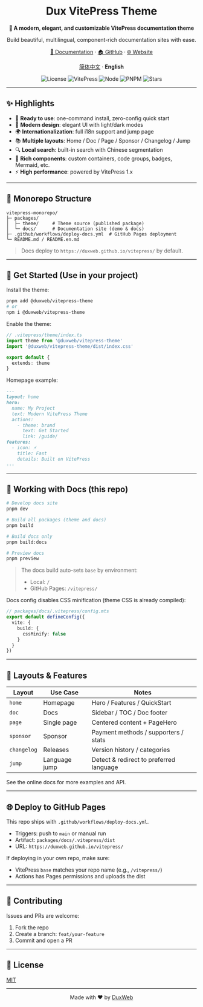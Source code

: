 <h1 align="center">Dux VitePress Theme</h1>

<p align="center">
  <strong>🎨 A modern, elegant, and customizable VitePress documentation theme</strong>
</p>

<p align="center">
  Build beautiful, multilingual, component-rich documentation sites with ease.
</p>

<p align="center">
  <a href="https://duxweb.github.io/vitepress/" target="_blank">📖 Documentation</a> ·
  <a href="https://github.com/duxweb/vitepress-theme" target="_blank">🏠 GitHub</a> ·
  <a href="https://www.dux.cn" target="_blank">🌐 Website</a>
</p>

<p align="center">
  <a href="./README.md">简体中文</a> · <strong>English</strong>
</p>

<p align="center">
  <img alt="License" src="https://img.shields.io/badge/License-MIT-green.svg" />
  <img alt="VitePress" src="https://img.shields.io/badge/VitePress-1.x-3b82f6" />
  <img alt="Node" src="https://img.shields.io/badge/Node-18%2B-333" />
  <img alt="PNPM" src="https://img.shields.io/badge/PNPM-9-ffa500" />
  <img alt="Stars" src="https://img.shields.io/github/stars/duxweb/vitepress-theme?style=social" />
</p>

---

## ✨ Highlights

- 🚀 **Ready to use**: one-command install, zero-config quick start
- 🎨 **Modern design**: elegant UI with light/dark modes
- 🌍 **Internationalization**: full i18n support and jump page
- 📚 **Multiple layouts**: Home / Doc / Page / Sponsor / Changelog / Jump
- 🔍 **Local search**: built-in search with Chinese segmentation
- 🧩 **Rich components**: custom containers, code groups, badges, Mermaid, etc.
- ⚡ **High performance**: powered by VitePress 1.x

---

## 🧱 Monorepo Structure

```
vitepress-monorepo/
├─ packages/
│  ├─ theme/     # Theme source (published package)
│  └─ docs/      # Documentation site (demo & docs)
├─ .github/workflows/deploy-docs.yml  # GitHub Pages deployment
└─ README.md / README.en.md
```

> Docs deploy to `https://duxweb.github.io/vitepress/` by default.

---

## 🚀 Get Started (Use in your project)

Install the theme:

```bash
pnpm add @duxweb/vitepress-theme
# or
npm i @duxweb/vitepress-theme
```

Enable the theme:

```ts
// .vitepress/theme/index.ts
import theme from '@duxweb/vitepress-theme'
import '@duxweb/vitepress-theme/dist/index.css'

export default {
  extends: theme
}
```

Homepage example:

```md
---
layout: home
hero:
  name: My Project
  text: Modern VitePress Theme
  actions:
    - theme: brand
      text: Get Started
      link: /guide/
features:
  - icon: ⚡
    title: Fast
    details: Built on VitePress
---
```

---

## 🧭 Working with Docs (this repo)

```bash
# Develop docs site
pnpm dev

# Build all packages (theme and docs)
pnpm build

# Build docs only
pnpm build:docs

# Preview docs
pnpm preview
```

> The docs build auto-sets `base` by environment:
> - Local: `/`
> - GitHub Pages: `/vitepress/`

Docs config disables CSS minification (theme CSS is already compiled):

```ts
// packages/docs/.vitepress/config.mts
export default defineConfig({
  vite: {
    build: {
      cssMinify: false
    }
  }
})
```

---

## 🧩 Layouts & Features

| Layout | Use Case | Notes |
|---|---|---|
| `home` | Homepage | Hero / Features / QuickStart |
| `doc` | Docs | Sidebar / TOC / Doc footer |
| `page` | Single page | Centered content + PageHero |
| `sponsor` | Sponsor | Payment methods / supporters / stats |
| `changelog` | Releases | Version history / categories |
| `jump` | Language jump | Detect & redirect to preferred language |

See the online docs for more examples and API.

---

## 🌐 Deploy to GitHub Pages

This repo ships with `.github/workflows/deploy-docs.yml`.

- Triggers: push to `main` or manual run
- Artifact: `packages/docs/.vitepress/dist`
- URL: `https://duxweb.github.io/vitepress/`

If deploying in your own repo, make sure:
- VitePress `base` matches your repo name (e.g., `/vitepress/`)
- Actions has Pages permissions and uploads the dist

---

## 🤝 Contributing

Issues and PRs are welcome:

1. Fork the repo
2. Create a branch: `feat/your-feature`
3. Commit and open a PR

---

## 📄 License

[MIT](./LICENSE)

---

<p align="center">
  Made with ❤️ by <a href="https://www.dux.cn" target="_blank">DuxWeb</a>
</p>
